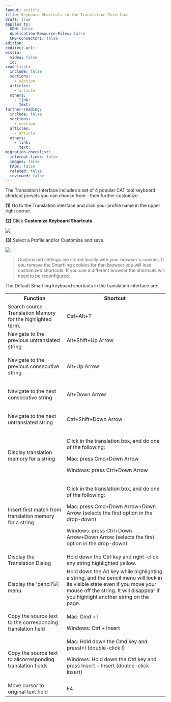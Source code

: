```yaml
---
layout: article
title: Keyboard Shortcuts in the Translation Interface
draft: true
Applies to:
  GDN: false
  Application-Resource-Files: false
  CMS-Connectors: false
edition:
redirect-url:
wistia:
  video: false
  id:
read-first:
  include: false
  sections:
    - section
  articles:
    - article
  others:
    - link:
      text:
further-reading:
  include: false
  sections:
    - section
  articles:
    - article
  others:
    - link:
      text:
migration-checklist:
  internal-links: false
  images: false
  FAQs: false
  related: false
  reviewed: false
---
```



The Translation Interface includes a set of 4 popular CAT tool keyboard shortcut presets you can choose from - then further customize.

**(1)** Go to the Translation interface and click your profile name in the upper right corner.

**(2)** Click **Customize Keyboard Shortcuts**.

![](https://smartling.zendesk.com/hc/en-us/article_attachments/201087966/Smartling___Content_Management.png)

**(3)** Select a Profile and/or Customize and save.

![](https://smartling.zendesk.com/hc/en-us/article_attachments/201236233/Smartling___Content_Management.png)

> Customized settings are stored locally with your browser's cookies. If you remove the Smartling cookies for that browser you will lose customized shortcuts. If you use a different browser the shortcuts will need to be reconfigured.

The Default Smartling keyboard shortcuts in the translation interface are:

<table >

<tbody >

<tr >

<th  >Function</td>

<th  >Shortcut</td>

</tr>

<tr >

<td >Search source Translation Memory for the highlighted term.</td>

<td>

Ctrl+Alt+T 

</td>

</tr>

<tr >

<td >Navigate to the previous untranslated string</td>

<td  >Alt+Shift+Up Arrow  
</td>

</tr>

<tr >

<td >

Navigate to the previous consecutive string

</td>

<td  >Alt+Up Arrow
</td>

</tr>

<tr >

<td >

Navigate to the next consecutive string

</td>

<td  >Alt+Down Arrow
</td>

</tr>

<tr >

<td >

Navigate to the next untranslated string

</td>

<td  >Ctrl+Shift+Down Arrow
</td>

</tr>

<tr >

<td >

Display translation memory for a string

</td>

<td>

Click in the translation box, and do one of the following:

Mac: press Cmd+Down Arrow

Windows: press Ctrl+Down Arrow

</td>

</tr>

<tr >

<td >

Insert first match from translation memory for a string

</td>

<td>

Click in the translation box, and do one of the following:

Mac: press Cmd+Down Arrow+Down Arrow (selects the first option in the drop-down)

Windows: press Ctrl+Down Arrow+Down Arrow  (selects the first option in the drop-down)

</td>

</tr>

<tr >

<td >Display the Translation Dialog </td>

<td  >Hold down the Ctrl key and right-click any string highlighted yellow.</td>

</tr>

<tr >

<td >Display the 'pencil'<img src="https://smartling.zendesk.com/attachments/token/3ntumlyw4q9ngbv/?name=ti_pencil_menu.jpg"> menu</td>

<td  >Hold down the Alt key while highlighting a string, and the pencil menu will lock in its visible state even if you move your mouse off the string. It will disappear if you highlight another string on the page.</td>

</tr>

<tr >

<td >Copy the source text to the corresponding translation field</td>

<td  >

Mac: Cmd + I  

Windows: Ctrl + Insert

</td>

</tr>

<tr >

<td >Copy the source text to allcorresponding translation fields</td>

<td  >Mac: Hold down the Cmd key and pressI+I (double-click I)  

Windows: Hold down the Ctrl key and press Insert + Insert (double-click Insert)

</td>

</tr>

<tr >

<td >Move cursor to original text field</td>

<td>F4</td>

</tr>

</tbody>

</table>